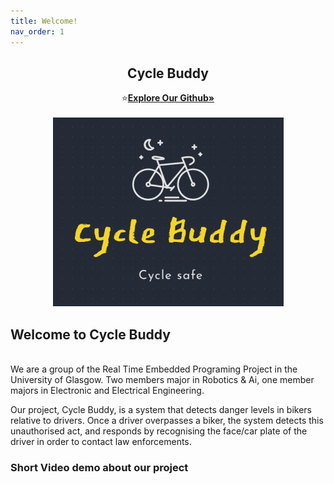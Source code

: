 ```yaml
---
title: Welcome!
nav_order: 1
---
```

<h2 align="center">Cycle Buddy</h2>  
<p align="center">
    ⭐️<a href="https://github.com/OmarJabri7/Cycle_Buddy"><strong>Explore Our Github»</strong></a>
    <br />
    <br />
    <img src="../images/Logo.png" alt="Logo" >
  </a>
  
## Welcome to Cycle Buddy
<br>
We are a group of the Real Time Embedded Programing Project in the University of Glasgow.  Two members major in Robotics & Ai, one member majors in Electronic and Electrical Engineering.<br> 

Our project, Cycle Buddy, is a system that detects danger levels in bikers relative to drivers. Once a driver overpasses a biker, the system detects this unauthorised act, and responds by recognising the face/car plate of the driver in order to contact law enforcements. <br />


### Short Video demo about our project 

